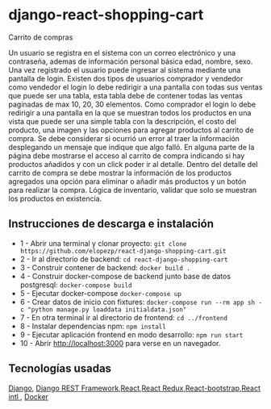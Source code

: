 # django-react-shopping-cart
Carrito de compras

Un usuario se registra en el sistema con un correo electrónico y una contraseña,
ademas de información personal básica edad, nombre, sexo.
Una vez registrado el usuario puede ingresar al sistema mediante una pantalla de
login.
Existen dos tipos de usuarios comprador y vendedor como vendedor el login lo debe
redirigir a una pantalla con todas sus ventas que puede ser una tabla, esta tabla debe de
contener todas las ventas paginadas de max 10, 20, 30 elementos.
Como comprador el login lo debe redirigir a una pantalla en la que se muestran todos
los productos en una vista que puede ser una simple tabla con la descripción, el costo del
producto, una imagen y las opciones para agregar productos al carrito de compra. Se debe
considerar si ocurrió un error al traer la información desplegando un mensaje que indique que
algo falló. En alguna parte de la página debe mostrarse el acceso al carrito de compra
indicando si hay productos añadidos y con un click poder ir al detalle.
Dentro del detalle del carrito de compra se debe mostrar la información de los
productos agregados una opción para eliminar o añadir más productos y un botón para
realizar la compra.
Lógica de inventario, validar que solo se muestran los productos en existencia.


## Instrucciones de descarga e instalación

* 1 - Abrir una terminal y clonar proyecto: `git clone https://github.com/elopezp/react-django-shopping-cart.git`
* 2 - Ir al directorio de backend: `cd react-django-shopping-cart`
* 3 - Construir contener de backend: `docker build .`
* 4 - Construir docker-compose de backend junto base de datos postgresql:
`docker-compose build`
* 5 - Ejecutar docker-compose `docker-compose up`
* 6 - Crear datos de inicio con fixtures: `docker-compose run --rm app sh -c "python manage.py loaddata initialdata.json"`
* 7 - En otra terminal ir al directorio de frontend: `cd ../frontend`
* 8 - Instalar dependencias npm: `npm install`
* 9 - Ejecutar aplicación frontend en modo desarrollo: `npm run start`
* 10 - Abrir [http://localhost:3000](http://localhost:3000) para verse en un navegador.

## Tecnologías usadas

[Django](https://www.djangoproject.com/), [Django REST Framework](https://www.django-rest-framework.org/),[React](https://reactjs.org/),[React Redux](https://react-redux.js.org/),[React-bootstrap](https://react-bootstrap.github.io/),[React intl ](https://formatjs.io/docs/getting-started/installation/),
[Docker](https://www.docker.com/)